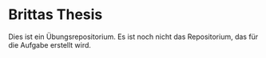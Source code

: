 # Brittas Thesis

Dies ist ein Übungsrepositorium. 
Es ist noch nicht das Repositorium, das für die Aufgabe erstellt wird.

